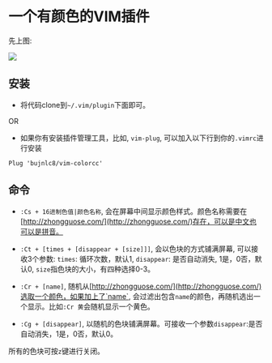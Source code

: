# 一个有颜色的VIM插件

先上图:

![](https://s3.bmp.ovh/imgs/2021/10/69ee37578068e0cb.jpg)


## 安装

*   将代码clone到`~/.vim/plugin`下面即可。

OR

*   如果你有安装插件管理工具，比如, `vim-plug`, 可以加入以下行到你的`.vimrc`进行安装

<!---->

    Plug 'bujnlc8/vim-colorcc'

## 命令

* `:Cs + 16进制色值|颜色名称`, 会在屏幕中间显示颜色样式。颜色名称需要在[http://zhongguose.com/](http://zhongguose.com/)存在，可以是中文也可以是拼音。

* `:Ct + [times + [disappear + [size]]]`, 会以色块的方式铺满屏幕, 可以接收3个参数: `times`: 循环次数，默认1, `disappear`: 是否自动消失, 1是，0否，默认0, `size`指色块的大小，有四种选择0-3。

* `:Cr + [name]`, 随机从[http://zhongguose.com/](http://zhongguose.com/)选取一个颜色，如果加上了`name`, 会过滤出包含`name`的颜色，再随机选出一个显示。比如`:Cr 黄`会随机显示一个黄色。

* `:Cg + [disappear]`, 以随机的色块铺满屏幕。可接收一个参数`disappear`:是否自动消失，1是，0否，默认0。


所有的色块可按`z`键进行关闭。
